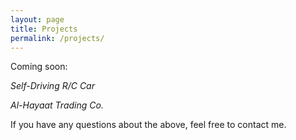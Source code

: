 ```yaml
---
layout: page
title: Projects
permalink: /projects/
---
```

Coming soon:

_Self-Driving R/C Car_

_Al-Hayaat Trading Co._

If you have any questions about the above, feel free to contact me.
